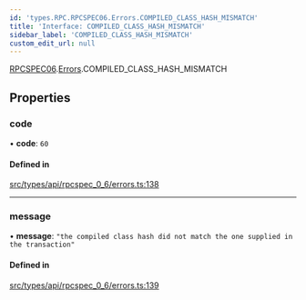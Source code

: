 ```yaml
---
id: 'types.RPC.RPCSPEC06.Errors.COMPILED_CLASS_HASH_MISMATCH'
title: 'Interface: COMPILED_CLASS_HASH_MISMATCH'
sidebar_label: 'COMPILED_CLASS_HASH_MISMATCH'
custom_edit_url: null
---
```


[RPCSPEC06](../namespaces/types.RPC.RPCSPEC06.md).[Errors](../namespaces/types.RPC.RPCSPEC06.Errors.md).COMPILED_CLASS_HASH_MISMATCH

## Properties

### code

• **code**: `60`

#### Defined in

[src/types/api/rpcspec_0_6/errors.ts:138](https://github.com/starknet-io/starknet.js/blob/v6.11.0/src/types/api/rpcspec_0_6/errors.ts#L138)

---

### message

• **message**: `"the compiled class hash did not match the one supplied in the transaction"`

#### Defined in

[src/types/api/rpcspec_0_6/errors.ts:139](https://github.com/starknet-io/starknet.js/blob/v6.11.0/src/types/api/rpcspec_0_6/errors.ts#L139)
